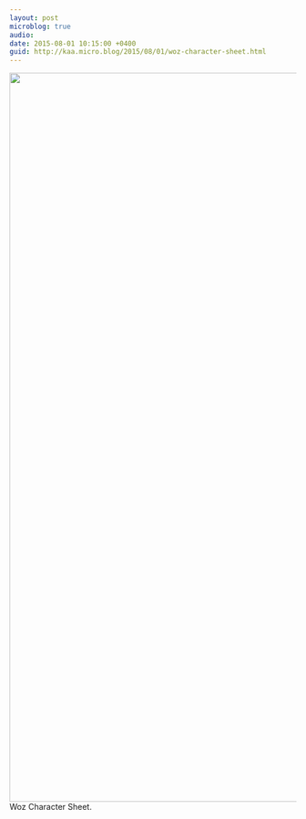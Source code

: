 ```yaml
---
layout: post
microblog: true
audio: 
date: 2015-08-01 10:15:00 +0400
guid: http://kaa.micro.blog/2015/08/01/woz-character-sheet.html
---
```

<img src="https://www.kaa.bz/uploads/2018/eea33352d4.jpg" alt="" width="840" height="1279" class="alignnone size-full wp-image-111" />Woz Character Sheet.
